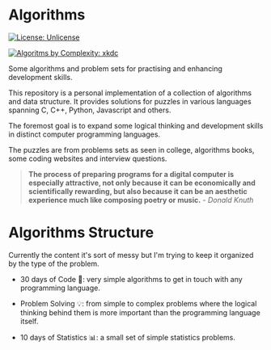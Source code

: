 # Algorithms

[![License: Unlicense](https://img.shields.io/badge/license-Unlicense-blue.svg)](http://unlicense.org/)

[![Algoritms by Complexity: xkdc](https://imgs.xkcd.com/comics/algorithms.png)](https://xkcd.com/1667/)

Some algorithms and problem sets for practising and enhancing development skills.

This repository is a personal implementation of a collection of algorithms and data structure. It provides solutions for puzzles in various languages spanning C, C++, Python, Javascript and others.

The foremost goal is to expand some logical thinking and development skills in distinct computer programming languages.

The puzzles are from problems sets as seen in college, algorithms books, some coding websites and interview questions.

> **The process of preparing programs for a digital computer is especially attractive, not only because it can be economically and scientifically rewarding, but also because it can be an aesthetic experience much like composing poetry or music.** - _Donald Knuth_

# Algorithms Structure

Currently the content it's sort of messy but I'm trying to keep it organized by the type of the problem.

- 30 days of Code :calendar:: very simple algorithms to get in touch with any programming language. 

- Problem Solving :bulb:: from simple to complex problems where the logical thinking behind them is more important than the programming language itself.

- 10 days of Statistics :bar_chart:: a small set of simple statistics problems.

